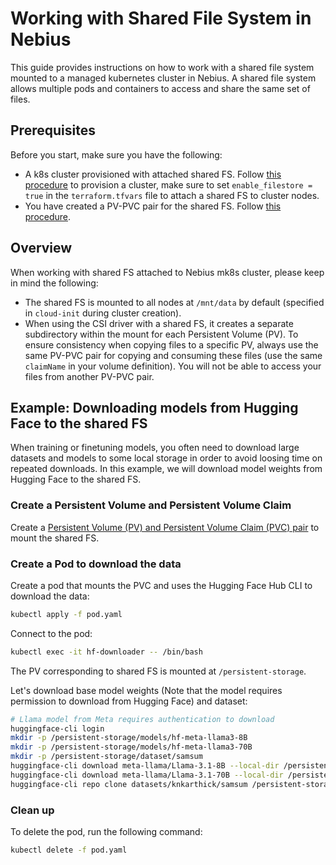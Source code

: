 # Working with Shared File System in Nebius

This guide provides instructions on how to work with a shared file system mounted to a managed kubernetes cluster in Nebius. A shared file system allows multiple pods and containers to access and share the same set of files.

## Prerequisites

Before you start, make sure you have the following:
- A k8s cluster provisioned with attached shared FS. Follow [this procedure](https://github.com/nebius/nebius-solution-library/tree/main/k8s-training) to provision a cluster, make sure to set `enable_filestore = true` in the `terraform.tfvars` file to attach a shared FS to cluster nodes.
- You have created a PV-PVC pair for the shared FS. Follow [this procedure](../shared-filesystem-mount).

## Overview

When working with shared FS attached to Nebius mk8s cluster, please keep in mind the following:
- The shared FS is mounted to all nodes at `/mnt/data` by default (specified in `cloud-init` during cluster creation).
- When using the CSI driver with a shared FS, it creates a separate subdirectory within the mount for each Persistent Volume (PV). To ensure consistency when copying files to a specific PV, always use the same PV-PVC pair for copying and consuming these files (use the same `claimName` in your volume definition). You will not be able to access your files from another PV-PVC pair.

## Example: Downloading models from Hugging Face to the shared FS

When training or finetuning models, you often need to download large datasets and models to some local storage in order to avoid loosing time on repeated downloads. In this example, we will download model weights from Hugging Face to the shared FS.

### Create a Persistent Volume and Persistent Volume Claim

Create a [Persistent Volume (PV) and Persistent Volume Claim (PVC) pair](../shared-filesystem-mount/README.md) to mount the shared FS.

### Create a Pod to download the data

Create a pod that mounts the PVC and uses the Hugging Face Hub CLI to download the data:
```bash
kubectl apply -f pod.yaml
```
Connect to the pod:
```bash
kubectl exec -it hf-downloader -- /bin/bash
```
The PV corresponding to shared FS is mounted at `/persistent-storage`.

Let's download base model weights (Note that the model requires permission to download from Hugging Face) and dataset:
```bash
# Llama model from Meta requires authentication to download
huggingface-cli login
mkdir -p /persistent-storage/models/hf-meta-llama3-8B
mkdir -p /persistent-storage/models/hf-meta-llama3-70B
mkdir -p /persistent-storage/dataset/samsum
huggingface-cli download meta-llama/Llama-3.1-8B --local-dir /persistent-storage/models/hf-meta-llama3-8B --exclude="original/*"
huggingface-cli download meta-llama/Llama-3.1-70B --local-dir /persistent-storage/models/hf-meta-llama3-70B --exclude="original/*"
huggingface-cli repo clone datasets/knkarthick/samsum /persistent-storage/dataset/samsum
```

### Clean up

To delete the pod, run the following command:
```bash
kubectl delete -f pod.yaml
```

